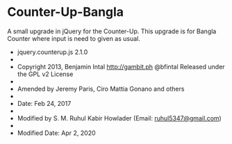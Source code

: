 # Counter-Up-Bangla
A small upgrade in jQuery for the Counter-Up. This upgrade is for Bangla Counter where input is need to given as usual.

 * jquery.counterup.js 2.1.0
 *
 * Copyright 2013, Benjamin Intal http://gambit.ph @bfintal Released under the GPL v2 License
 *
 * Amended by Jeremy Paris, Ciro Mattia Gonano and others
 *
 * Date: Feb 24, 2017
 * 
 * Modified by S. M. Ruhul Kabir Howlader (Email: ruhul5347@gmail.com)
 * 
 * Modified Date: Apr 2, 2020
